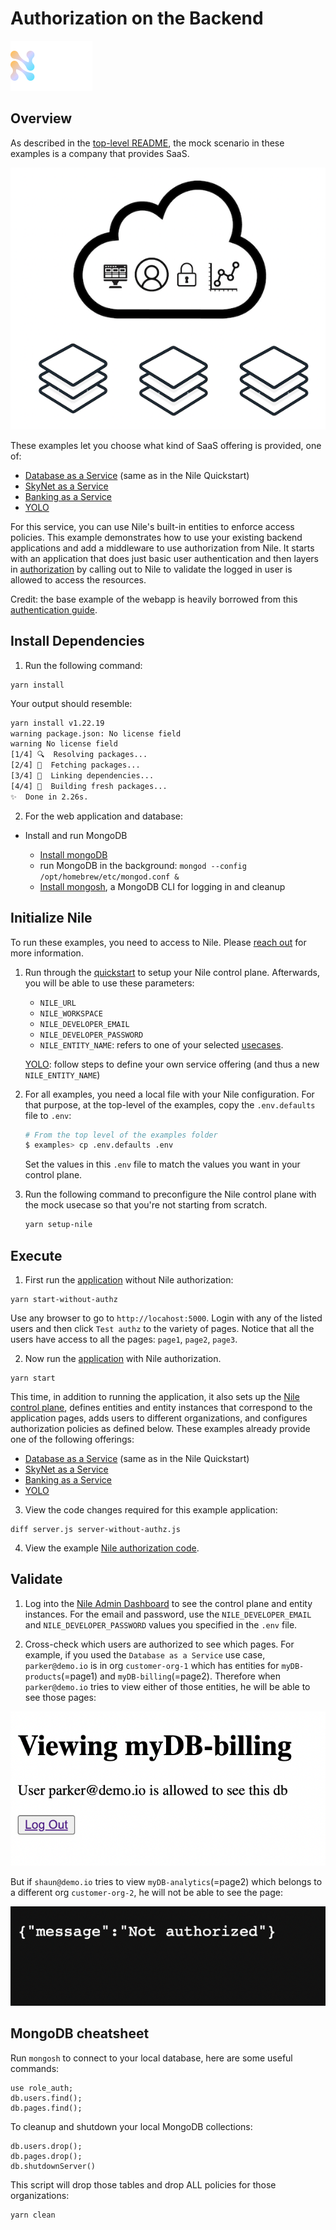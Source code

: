 # Authorization on the Backend

![image](../images/Nile-text-logo.png)

## Overview

As described in the [top-level README](../README.md), the mock scenario in these examples is a company that provides SaaS.

![image](../images/saas.png)

These examples let you choose what kind of SaaS offering is provided, one of:

- [Database as a Service](../usecases/DB/) (same as in the Nile Quickstart)
- [SkyNet as a Service](../usecases/SkyNet/)
- [Banking as a Service](../usecases/Banking/)
- [YOLO](../usecases/README.md#yolo)

For this service, you can use Nile's built-in entities to enforce access policies.
This example demonstrates how to use your existing backend applications and add a middleware to use authorization from Nile.
It starts with an application that does just basic user authentication and then layers in [authorization](middleware/authz-nile.ts) by calling out to Nile to validate the logged in user is allowed to access the resources.

Credit: the base example of the webapp is heavily borrowed from this [authentication guide](https://github.com/LoginRadius/engineering-blog-samples/tree/master/NodeJs/NodejsAuthenticationGuide).

## Install Dependencies

1. Run the following command:

```
yarn install
```

Your output should resemble:

```bash
yarn install v1.22.19
warning package.json: No license field
warning No license field
[1/4] 🔍  Resolving packages...
[2/4] 🚚  Fetching packages...
[3/4] 🔗  Linking dependencies...
[4/4] 🔨  Building fresh packages...
✨  Done in 2.26s.
```

2. For the web application and database:

- Install and run MongoDB

  - [Install mongoDB](https://www.mongodb.com/docs/manual/tutorial/install-mongodb-on-os-x/)
  - run MongoDB in the background: `mongod --config /opt/homebrew/etc/mongod.conf &`
  - [Install mongosh](https://www.mongodb.com/docs/mongodb-shell/install/), a MongoDB CLI for logging in and cleanup

## Initialize Nile

To run these examples, you need to access to Nile. Please [reach out](https://www.thenile.dev) for more information.

1. Run through the [quickstart](../quickstart) to setup your Nile control plane. Afterwards, you will be able to use these parameters:

   - `NILE_URL`
   - `NILE_WORKSPACE`
   - `NILE_DEVELOPER_EMAIL`
   - `NILE_DEVELOPER_PASSWORD`
   - `NILE_ENTITY_NAME`: refers to one of your selected [usecases](../usecases/).

   [YOLO](../usecases/README.md#yolo): follow steps to define your own service offering (and thus a new `NILE_ENTITY_NAME`)

2. For all examples, you need a local file with your Nile configuration.
For that purpose, at the top-level of the examples, copy the `.env.defaults` file to `.env`:

   ```bash
   # From the top level of the examples folder
   $ examples> cp .env.defaults .env
   ```

   Set the values in this `.env` file to match the values you want in your control plane.

3. Run the following command to preconfigure the Nile control plane with the mock usecase so that you're not starting from scratch.

   ```bash
   yarn setup-nile
   ```

## Execute

1. First run the [application](server-without-authz.js) without Nile authorization:

```
yarn start-without-authz
```

Use any browser to go to `http://locahost:5000`. Login with any of the listed users and then click `Test authz` to the variety of pages.
Notice that all the users have access to all the pages: `page1`, `page2`, `page3`.

2. Now run the [application](server.js) with Nile authorization.

```
yarn start
```

This time, in addition to running the application, it also sets up the [Nile control plane](src/index.ts), defines entities and entity instances that correspond to the application pages, adds users to different organizations, and configures authorization policies as defined below.
These examples already provide one of the following offerings:

- [Database as a Service](../usecases/DB/) (same as in the Nile Quickstart)
- [SkyNet as a Service](../usecases/SkyNet/)
- [Banking as a Service](../usecases/Banking/)
- [YOLO](../usecases/README.md#yolo)

3. View the code changes required for this example application:

```
diff server.js server-without-authz.js
```

4. View the example [Nile authorization code](middleware/authz-nile.ts).


## Validate

1. Log into the [Nile Admin Dashboard](https://nad.thenile.dev/) to see the control plane and entity instances.
For the email and password, use the `NILE_DEVELOPER_EMAIL` and `NILE_DEVELOPER_PASSWORD` values you specified in the `.env` file.

2. Cross-check which users are authorized to see which pages.  For example, if you used the `Database as a Service` use case, `parker@demo.io` is in org `customer-org-1` which has entities for `myDB-products`(=page1) and `myDB-billing`(=page2).  Therefore when `parker@demo.io` tries to view either of those entities, he will be able to see those pages:

![image](images/allow.png)

But if `shaun@demo.io` tries to view `myDB-analytics`(=page2) which belongs to a different org `customer-org-2`, he will not be able to see the page:

![image](images/deny.png)

## MongoDB cheatsheet

Run `mongosh` to connect to your local database, here are some useful commands:

```
use role_auth;
db.users.find();
db.pages.find();
```

To cleanup and shutdown your local MongoDB collections:

```
db.users.drop();
db.pages.drop();
db.shutdownServer()
```

This script will drop those tables and drop ALL policies for those organizations:

```
yarn clean
```
